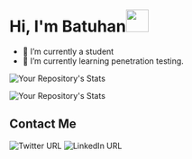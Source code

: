

# Hi, I'm Batuhan<img src="https://user-images.githubusercontent.com/1303154/88677602-1635ba80-d120-11ea-84d8-d263ba5fc3c0.gif" width="40" height="40" />

- 🔭 I’m currently a student
- 🌱 I’m currently learning penetration testing.


![Your Repository's Stats](https://github-readme-stats.vercel.app/api?username=Rekl0w&show_icons=true&theme=tokyonight)

![Your Repository's Stats](https://github-readme-stats.vercel.app/api/top-langs/?username=Rekl0w&theme=tokyonight)


## Contact Me

![Twitter URL](https://img.shields.io/badge/Twitter-1DA1F2?style=for-the-badge&logo=twitter&logoColor=white&url=https://www.twitter.com/BatuhanTomo) ![LinkedIn URL](https://img.shields.io/badge/LinkedIn-0077B5?style=for-the-badge&logo=linkedin&logoColor=white&url=https://www.linkedin.com/in/batuhan-tomo/)
